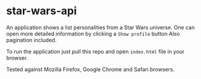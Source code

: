 # star-wars-api

An application shows a list personalities from a Star Wars universe. One can open more detailed information by clicking a `Show profile` button
Also pagination included.

To run the application just pull this repo and open `index.html` file in your browser.

Tested against Mozilla Firefox, Google Chrome and Safari browsers.